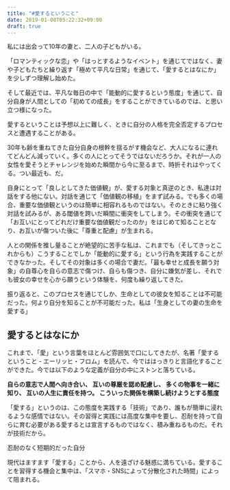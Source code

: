```yaml
---
title: "#愛するということ"
date: 2019-01-08T05:22:32+09:00
draft: true
---
```


私には出会って10年の妻と、二人の子どもがいる。

「ロマンティックな恋」や「はっとするようなイベント」を通じてではなく、妻や子どもたちと繰り返す「極めて平凡な日常」を通じて、「愛するとはなにか」を少しずつ理解し始めた。

そして最近では、平凡な毎日の中で「能動的に愛するという態度」を通じて、自分自身が人間としての「初めての成長」をすることができているのでは、と思い立つ様になった。
<!--more-->
愛するということは予想以上に難しく、ときに自分の人格を完全否定するプロセスと遭遇することがある。

30年も齢を重ねてきた自分自身の根幹を揺るがす機会など、大人になるに連れてどんどん減っていく。多くの人にとってそうではないだろうか。それが一人の女性を愛そうとチャレンジを始めた瞬間から今に至るまで、時折それはやってくる。つい最近も、だ。

自身にとって「良しとしてきた価値観」が、愛する対象と真逆のとき、私達は対話をする他にない。対話を通じて「価値観の移植」をまず試みる。でも多くの場合、重要な価値観というのは簡単に相容れるものではない。そのときに粘り強く対話を試みるが、ある閾値を跨いだ瞬間に衝突をしてしまう。その衝突を通じて「お互いにとってどれだけ重要な価値観だったのか」をはじめて知ることとなり、お互いが傷ついた後に「尊重と配慮」が生まれる。

人との関係を推し量ることが絶望的に苦手な私は、これまでも（そしてきっとこれからも）こうすることでしか「能動的に愛する」という行為を実践することができなかった。そしてその対象は多くの場合で妻だ。「最も幸せと成長を願う対象」の自尊心を自らの意志で傷つけ、自らも傷つき、自分に嫌気が差し、それでも彼女の幸せを心から願うという体験を、何度も繰り返してきた。

振り返ると、このプロセスを通じてしか、生命としての彼女を知ることは不可能だった。何より自分を知ることが不可能だった。私は「生身としての妻の生命を愛する」

## 愛するとはなにか

これまで、「愛」という言葉をほとんど雰囲気で口にしてきたが、名著「愛するということ - エーリッヒ・フロム」を読んで、今でははっきりと言語化することができた。今では以下のような定義が自分の中にストンと落ちている。

**自らの意志で人間へ向き合い、
互いの尊厳を認め配慮し、
多くの物事を一緒に知り、
互いの人生に責任を持つ。
こういった関係を構築し続けようとする態度**

「愛する」というのは、この態度を実践する「技術」であり、誰もが簡単に浸れるような感情ではない。その習得と実践には高度な集中を要し、忍耐を持って自らに育む必要がある愛するとは宣言するものではなく、積み重ねるものだ。それが技術だから。

忍耐のなく短期的だった自分



現代はますます「愛する」ことから、人を遠ざける魅惑に満ちている。愛することを習得する機会と集中は、「スマホ・SNSによって分散化された時間」によって阻まれる。
